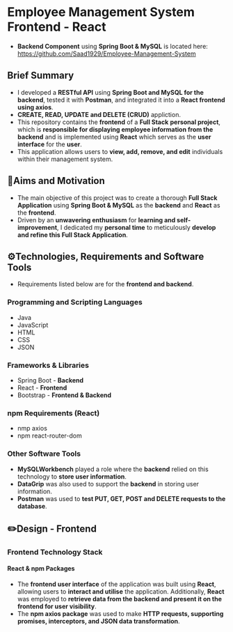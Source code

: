 # Employee Management System Frontend - React
- **Backend Component** using **Spring Boot & MySQL** is located here: https://github.com/Saad1929/Employee-Management-System
## Brief Summary
- I developed a **RESTful API** using **Spring Boot and MySQL for the backend**, tested it with **Postman**, and integrated it into a **React frontend using axios**.
- **CREATE, READ, UPDATE and DELETE (CRUD)** appliction.
- This repository contains the **frontend** of a **Full Stack** **personal project**, which is **responsible for displaying employee information from the backend** and is implemented using **React** which serves as the **user interface** for the **user**.
- This application allows users to **view, add, remove, and edit** individuals within their management system.
## 🎯Aims and Motivation
- The main objective of this project was to create a thorough **Full Stack Application** using **Spring Boot & MySQL** as the **backend** and **React** as the **frontend**.
- Driven by an **unwavering enthusiasm** for **learning and self-improvement**, I dedicated my **personal time** to meticulously **develop and refine this Full Stack Application**.
## ⚙️Technologies, Requirements and Software Tools
- Requirements listed below are for the **frontend and backend**.
### Programming and Scripting Languages
- Java
- JavaScript
- HTML
- CSS
- JSON
### Frameworks & Libraries
- Spring Boot - **Backend**
- React - **Frontend**
- Bootstrap - **Frontend & Backend**
### npm Requirements (React)
- nmp axios
- npm react-router-dom
### Other Software Tools
- **MySQLWorkbench** played a role where the **backend** relied on this technology to **store user information**.
- **DataGrip** was also used to support the **backend** in storing user information.
- **Postman** was used to **test PUT, GET, POST and DELETE requests to the database**.
## ✏️Design - Frontend
### Frontend Technology Stack
#### React & npm Packages
- The **frontend user interface** of the application was built using **React**, allowing users to **interact and utilise** the application. Additionally, **React** was employed to **retrieve data from the backend and present it on the frontend for user visibility**.
- The **npm axios package** was used to make **HTTP requests, supporting promises, interceptors, and JSON data transformation**.
